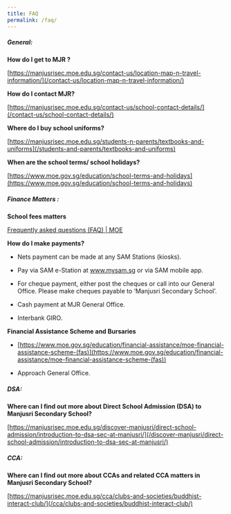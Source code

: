 ```yaml
---
title: FAQ
permalink: /faq/
---
```

##### **General:**

**How do I get to MJR ?**

[https://manjusrisec.moe.edu.sg/contact-us/location-map-n-travel-information/](/contact-us/location-map-n-travel-information/)

**How do I contact MJR?**

[https://manjusrisec.moe.edu.sg/contact-us/school-contact-details/](/contact-us/school-contact-details/)

**Where do I buy school uniforms?**

[https://manjusrisec.moe.edu.sg/students-n-parents/textbooks-and-uniforms](/students-and-parents/textbooks-and-uniforms)  

**When are the school terms/ school holidays?**

[https://www.moe.gov.sg/education/school-terms-and-holidays](https://www.moe.gov.sg/education/school-terms-and-holidays)  

##### **Finance Matters :**&nbsp;&nbsp;  
**School fees matters**

[Frequently asked questions (FAQ) | MOE](https://www.moe.gov.sg/faq)

**How do I make payments?**

*   Nets payment can be made at any SAM Stations (kiosks).  
    
*   Pay via SAM e-Station at&nbsp;<a href="http://www.mysam.sg/">www.mysam.sg</a>&nbsp;or via SAM mobile app.  
    
*   For cheque payment, either post the cheques or call into our General Office. Please make cheques payable to ‘Manjusri Secondary School’.  
    
*   Cash payment at MJR General Office.  
    
*   Interbank GIRO.  
    

**Financial Assistance Scheme and Bursaries**

*   [https://www.moe.gov.sg/education/financial-assistance/moe-financial-assistance-scheme-(fas)](https://www.moe.gov.sg/education/financial-assistance/moe-financial-assistance-scheme-(fas))  
    
*   Approach General Office.  
    

##### **DSA:**&nbsp;

**Where can I find out more about Direct School Admission (DSA) to Manjusri Secondary School?**

[https://manjusrisec.moe.edu.sg/discover-manjusri/direct-school-admission/introduction-to-dsa-sec-at-manjusri/](/discover-manjusri/direct-school-admission/introduction-to-dsa-sec-at-manjusri/)  
  

##### **CCA:**

**Where can I find out more about CCAs and related CCA matters in Manjusri Secondary School?**

[https://manjusrisec.moe.edu.sg/cca/clubs-and-societies/buddhist-interact-club/](/cca/clubs-and-societies/buddhist-interact-club/)